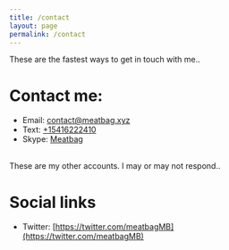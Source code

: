 ```yaml
---
title: /contact
layout: page
permalink: /contact
---
```

These are the fastest ways to get in touch with me..
# Contact me:
- Email: [contact@meatbag.xyz](mailto:contact@meatbag.xyz)
- Text: [+15416222410](sms:+15416222410)
- Skype: [Meatbag](skype:live:.cid.d59a8673cffca71b?chat)

\
These are my other accounts. I may or may not respond..
# Social links
- Twitter: [https://twitter.com/meatbagMB](https://twitter.com/meatbagMB)
